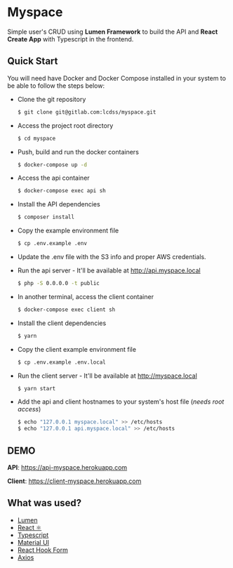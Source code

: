 # Myspace

Simple user's CRUD using **Lumen Framework** to build the API and **React Create App** with Typescript in the frontend.

## Quick Start

You will need have Docker and Docker Compose installed in your system to be able to follow the steps below:

- Clone the git repository
  ```bash
  $ git clone git@gitlab.com:lcdss/myspace.git
  ```
- Access the project root directory

  ```bash
  $ cd myspace
  ```

- Push, build and run the docker containers

  ```bash
  $ docker-compose up -d
  ```

- Access the api container

  ```bash
  $ docker-compose exec api sh
  ```

- Install the API dependencies

  ```bash
  $ composer install
  ```

- Copy the example environment file

  ```bash
  $ cp .env.example .env
  ```

- Update the .env file with the S3 info and proper AWS credentials.
- Run the api server - It'll be available at http://api.myspace.local

  ```bash
  $ php -S 0.0.0.0 -t public
  ```

- In another terminal, access the client container

  ```bash
  $ docker-compose exec client sh
  ```

- Install the client dependencies

  ```bash
  $ yarn
  ```

- Copy the client example environment file

  ```bash
  $ cp .env.example .env.local
  ```

- Run the client server - It'll be available at http://myspace.local

  ```bash
  $ yarn start
  ```

- Add the api and client hostnames to your system's host file (_needs root access_)
  ```bash
  $ echo "127.0.0.1 myspace.local" >> /etc/hosts
  $ echo "127.0.0.1 api.myspace.local" >> /etc/hosts
  ```

## DEMO

**API**: https://api-myspace.herokuapp.com

**Client**: https://client-myspace.herokuapp.com

## What was used?

- [Lumen](https://lumen.laravel.com/)
- [React ⚛️](https://reactjs.org/)
- [Typescript](https://www.typescriptlang.org/)
- [Material UI](https://material-ui.com/)
- [React Hook Form](https://react-hook-form.com/)
- [Axios](https://github.com/axios/axios)
